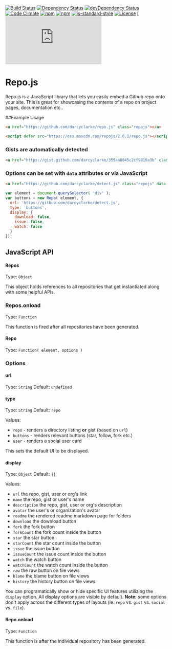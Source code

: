 


[![Build Status](http://img.shields.io/travis/darcyclarke/Repo.js.svg?style=flat-square)](https://travis-ci.org/darcyclarke/Repo.js)
[![Dependency Status](https://david-dm.org/darcyclarke/repo.js/badges.svg?style=flat-square)](https://david-dm.org/darcyclarke/repo.js/badges)
[![devDependency Status](https://david-dm.org/darcyclarke/repo.js/badges/dev-status.svg?style=flat-square)](https://david-dm.org/darcyclarke/repo.js/badges#info=devDependencies)
[![Code Climate](http://img.shields.io/codeclimate/github/darcyclarke/Repo.js.svg?style=flat-square)](https://codeclimate.com/github/darcyclarke/Repo.js)
[![npm](https://img.shields.io/npm/v/repo.js.svg?maxAge=2592000&style=flat-square)](https://www.npmjs.com/package/repo.js)
[![npm](https://img.shields.io/npm/dt/repo.js.svg?maxAge=2592000&style=flat-square)](https://www.npmjs.com/package/repo.js)
[![js-standard-style](https://img.shields.io/badge/code%20style-standard-green.svg?style=flat-square)](https://github.com/feross/standard)
[![License](http://img.shields.io/:license-mit-blue.svg?style=flat-square)](http://darcyclarke.mit-license.org)
[![Join the chat at https://gitter.im/darcyclarke/Repo.js](http://img.shields.io/:Gitter-Join Chat-orange.svg?style=flat-square)](https://gitter.im/darcyclarke/Repo.js)

Repo.js
=======

Repo.js is a JavaScript library that lets you easily embed a Github repo onto your site. This is great for showcasing the contents of a repo on project pages, documentation etc..

##Example Usage

```html
<a href="https://github.com/darcyclarke/repo.js" class="repojs"></a>
````

```html
<script defer src="https://oss.maxcdn.com/repojs/2.0.1/repo.js"></script>
````

### Gists are automatically detected

```html
<a href="https://gist.github.com/darcyclarke/355aa8045c2cf9816a3b" class="repojs"></a>
````

### Options can be set with `data` attributes or via JavaScript

```html
<a href="https://github.com/darcyclarke/detect.js" class="repojs" data-type="user"></a>
````

```javascript
var element = document.querySelector( 'div' );
var buttons = new Repo( element, {
  url: 'https://github.com/darcyclarke/detect.js',
  type: 'buttons',
  display: {
    download: false,
    issue: false,
    watch: false
  }
});
````

## JavaScript API

#### Repos
Type: `Object`

This object holds references to all repositories that get instantiated along with some helpful APIs.

### Repos.onload
Type: `Function`

This function is fired after all repositories have been generated.

#### Repo
Type: `Function( element, options )`

### Options

#### url

Type: `String`
Default: `undefined`

#### type
Type: `String`
Default: `repo`

Values:
  - `repo` - renders a directory listing **or** gist (based on `url`)
  - `buttons` - renders relevant buttons (star, follow, fork etc.)
  - `user` - renders a social user card

This sets the default UI to be displayed.

#### display
Type: `Object`
Default: `{}`

Values:
  - `url` the repo, gist, user or org's link
  - `name` the repo, gist or user's name
  - `description` the repo, gist, user or org's description
  - `avatar` the user's or organization's avatar
  - `readme` the rendered readme markdown page for folders
  - `download` the download button
  - `fork` the fork button
  - `forkCount` the fork count inside the button
  - `star` the star button
  - `starCount` the star count inside the button
  - `issue` the issue button
  - `issueCount` the issue count inside the button
  - `watch` the watch button
  - `watchCount` the watch count inside the button
  - `raw` the raw button on file views
  - `blame` the blame button on file views
  - `history` the history button on file views

You can programatically show or hide specific UI features utilizing the `display` option. All display options are visible by default. **Note:** some options don't apply across the different types of layouts (ie. `repo` vs. `gist` vs. `social` vs. `file`).

#### Repo.onload
Type: `Function`

This function is after the individual repository has been generated.
